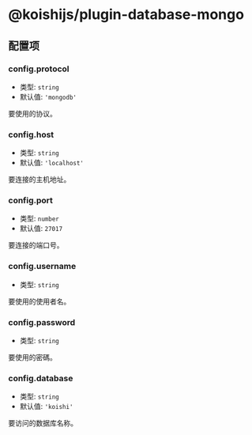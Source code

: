# @koishijs/plugin-database-mongo

## 配置项

### config.protocol

- 类型: `string`
- 默认值: `'mongodb'`

要使用的协议。

### config.host

- 类型: `string`
- 默认值: `'localhost'`

要连接的主机地址。

### config.port

- 类型: `number`
- 默认值: `27017`

要连接的端口号。

### config.username

- 类型: `string`

要使用的使用者名。

### config.password

- 类型: `string`

要使用的密碼。

### config.database

- 类型: `string`
- 默认值: `'koishi'`

要访问的数据库名称。
